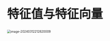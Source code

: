 # 特征值与特征向量

<img src="https://cvp.oss-cn-shanghai.aliyuncs.com/picgo/202403122128349.png" alt="image-20240312212820009" style="zoom:50%;" />